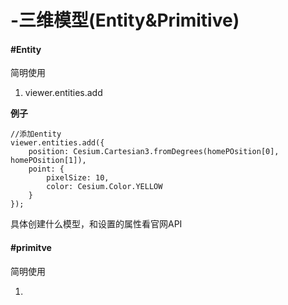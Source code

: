 # -三维模型\(Entity&Primitive\)

#### \#Entity

简明使用

1. viewer.entities.add

**例子**

```
//添加entity
viewer.entities.add({
    position: Cesium.Cartesian3.fromDegrees(homePOsition[0], homePOsition[1]),
    point: {
        pixelSize: 10,
        color: Cesium.Color.YELLOW
    }
});
```

具体创建什么模型，和设置的属性看官网API

#### \#primitve

简明使用

1. 


